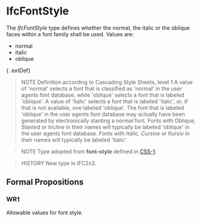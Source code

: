 # IfcFontStyle

The _IfcFontStyle_ type defines whether the normal, the italic or the oblique faces within a font family shall be used. Values are:

* normal
* italic
* oblique

{ .extDef}
> NOTE Definition according to Cascading Style Sheets, level 1
> A value of 'normal' selects a font that is classified as 'normal' in the user agents font database, while 'oblique' selects a font that is labeled 'oblique'. A value of 'italic' selects a font that is labeled 'italic', or, if that is not available, one labeled 'oblique'. The font that is labeled 'oblique' in the user agents font database may actually have been generated by electronically slanting a normal font. Fonts with Oblique, Slanted or Incline in their names will typically be labeled 'oblique' in the user agents font database. Fonts with _Italic, Cursive_ or _Kursiv_ in their names will typically be labeled 'italic'.

> NOTE Type adopted from **font-style** defined in [CSS-1](../content/bibliography.htm#CSS1).

> HISTORY New type in IFC2x3.

## Formal Propositions

### WR1
Allowable values for font style.
